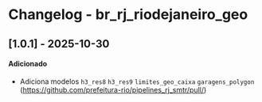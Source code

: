 # Changelog - br_rj_riodejaneiro_geo

## [1.0.1] - 2025-10-30

#### Adicionado

- Adiciona modelos `h3_res8` `h3_res9` `limites_geo_caixa` `garagens_polygon` (https://github.com/prefeitura-rio/pipelines_rj_smtr/pull/)